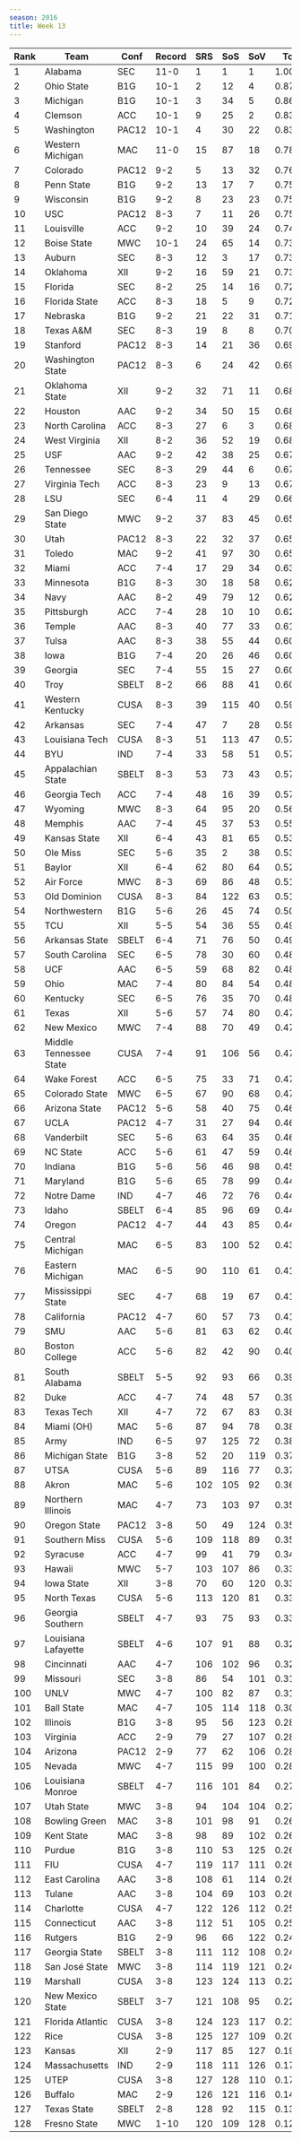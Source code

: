 ```yaml
---
season: 2016
title: Week 13
---
```

<table class="display"><thead><tr><th>Rank</th><th>Team</th><th>Conf</th><th>Record</th><th>SRS</th><th>SoS</th><th>SoV</th><th>Total</th></tr></thead><tbody>
<tr><td>1</td><td>Alabama</td><td>SEC</td><td>11-0</td><td>1</td><td>1</td><td>1</td><td>1.00000</td></tr>
<tr><td>2</td><td>Ohio State</td><td>B1G</td><td>10-1</td><td>2</td><td>12</td><td>4</td><td>0.87875</td></tr>
<tr><td>3</td><td>Michigan</td><td>B1G</td><td>10-1</td><td>3</td><td>34</td><td>5</td><td>0.86071</td></tr>
<tr><td>4</td><td>Clemson</td><td>ACC</td><td>10-1</td><td>9</td><td>25</td><td>2</td><td>0.83524</td></tr>
<tr><td>5</td><td>Washington</td><td>PAC12</td><td>10-1</td><td>4</td><td>30</td><td>22</td><td>0.83459</td></tr>
<tr><td>6</td><td>Western Michigan</td><td>MAC</td><td>11-0</td><td>15</td><td>87</td><td>18</td><td>0.78081</td></tr>
<tr><td>7</td><td>Colorado</td><td>PAC12</td><td>9-2</td><td>5</td><td>13</td><td>32</td><td>0.76133</td></tr>
<tr><td>8</td><td>Penn State</td><td>B1G</td><td>9-2</td><td>13</td><td>17</td><td>7</td><td>0.75680</td></tr>
<tr><td>9</td><td>Wisconsin</td><td>B1G</td><td>9-2</td><td>8</td><td>23</td><td>23</td><td>0.75099</td></tr>
<tr><td>10</td><td>USC</td><td>PAC12</td><td>8-3</td><td>7</td><td>11</td><td>26</td><td>0.75014</td></tr>
<tr><td>11</td><td>Louisville</td><td>ACC</td><td>9-2</td><td>10</td><td>39</td><td>24</td><td>0.74188</td></tr>
<tr><td>12</td><td>Boise State</td><td>MWC</td><td>10-1</td><td>24</td><td>65</td><td>14</td><td>0.73757</td></tr>
<tr><td>13</td><td>Auburn</td><td>SEC</td><td>8-3</td><td>12</td><td>3</td><td>17</td><td>0.73286</td></tr>
<tr><td>14</td><td>Oklahoma</td><td>XII</td><td>9-2</td><td>16</td><td>59</td><td>21</td><td>0.73182</td></tr>
<tr><td>15</td><td>Florida</td><td>SEC</td><td>8-2</td><td>25</td><td>14</td><td>16</td><td>0.72205</td></tr>
<tr><td>16</td><td>Florida State</td><td>ACC</td><td>8-3</td><td>18</td><td>5</td><td>9</td><td>0.72073</td></tr>
<tr><td>17</td><td>Nebraska</td><td>B1G</td><td>9-2</td><td>21</td><td>22</td><td>31</td><td>0.71613</td></tr>
<tr><td>18</td><td>Texas A&M</td><td>SEC</td><td>8-3</td><td>19</td><td>8</td><td>8</td><td>0.70351</td></tr>
<tr><td>19</td><td>Stanford</td><td>PAC12</td><td>8-3</td><td>14</td><td>21</td><td>36</td><td>0.69963</td></tr>
<tr><td>20</td><td>Washington State</td><td>PAC12</td><td>8-3</td><td>6</td><td>24</td><td>42</td><td>0.69772</td></tr>
<tr><td>21</td><td>Oklahoma State</td><td>XII</td><td>9-2</td><td>32</td><td>71</td><td>11</td><td>0.68926</td></tr>
<tr><td>22</td><td>Houston</td><td>AAC</td><td>9-2</td><td>34</td><td>50</td><td>15</td><td>0.68724</td></tr>
<tr><td>23</td><td>North Carolina</td><td>ACC</td><td>8-3</td><td>27</td><td>6</td><td>3</td><td>0.68347</td></tr>
<tr><td>24</td><td>West Virginia</td><td>XII</td><td>8-2</td><td>36</td><td>52</td><td>19</td><td>0.68053</td></tr>
<tr><td>25</td><td>USF</td><td>AAC</td><td>9-2</td><td>42</td><td>38</td><td>25</td><td>0.67764</td></tr>
<tr><td>26</td><td>Tennessee</td><td>SEC</td><td>8-3</td><td>29</td><td>44</td><td>6</td><td>0.67753</td></tr>
<tr><td>27</td><td>Virginia Tech</td><td>ACC</td><td>8-3</td><td>23</td><td>9</td><td>13</td><td>0.67622</td></tr>
<tr><td>28</td><td>LSU</td><td>SEC</td><td>6-4</td><td>11</td><td>4</td><td>29</td><td>0.66555</td></tr>
<tr><td>29</td><td>San Diego State</td><td>MWC</td><td>9-2</td><td>37</td><td>83</td><td>45</td><td>0.65574</td></tr>
<tr><td>30</td><td>Utah</td><td>PAC12</td><td>8-3</td><td>22</td><td>32</td><td>37</td><td>0.65280</td></tr>
<tr><td>31</td><td>Toledo</td><td>MAC</td><td>9-2</td><td>41</td><td>97</td><td>30</td><td>0.65116</td></tr>
<tr><td>32</td><td>Miami</td><td>ACC</td><td>7-4</td><td>17</td><td>29</td><td>34</td><td>0.63774</td></tr>
<tr><td>33</td><td>Minnesota</td><td>B1G</td><td>8-3</td><td>30</td><td>18</td><td>58</td><td>0.62998</td></tr>
<tr><td>34</td><td>Navy</td><td>AAC</td><td>8-2</td><td>49</td><td>79</td><td>12</td><td>0.62261</td></tr>
<tr><td>35</td><td>Pittsburgh</td><td>ACC</td><td>7-4</td><td>28</td><td>10</td><td>10</td><td>0.62217</td></tr>
<tr><td>36</td><td>Temple</td><td>AAC</td><td>8-3</td><td>40</td><td>77</td><td>33</td><td>0.61205</td></tr>
<tr><td>37</td><td>Tulsa</td><td>AAC</td><td>8-3</td><td>38</td><td>55</td><td>44</td><td>0.60715</td></tr>
<tr><td>38</td><td>Iowa</td><td>B1G</td><td>7-4</td><td>20</td><td>26</td><td>46</td><td>0.60347</td></tr>
<tr><td>39</td><td>Georgia</td><td>SEC</td><td>7-4</td><td>55</td><td>15</td><td>27</td><td>0.60288</td></tr>
<tr><td>40</td><td>Troy</td><td>SBELT</td><td>8-2</td><td>66</td><td>88</td><td>41</td><td>0.60187</td></tr>
<tr><td>41</td><td>Western Kentucky</td><td>CUSA</td><td>8-3</td><td>39</td><td>115</td><td>40</td><td>0.59381</td></tr>
<tr><td>42</td><td>Arkansas</td><td>SEC</td><td>7-4</td><td>47</td><td>7</td><td>28</td><td>0.59276</td></tr>
<tr><td>43</td><td>Louisiana Tech</td><td>CUSA</td><td>8-3</td><td>51</td><td>113</td><td>47</td><td>0.57965</td></tr>
<tr><td>44</td><td>BYU</td><td>IND</td><td>7-4</td><td>33</td><td>58</td><td>51</td><td>0.57836</td></tr>
<tr><td>45</td><td>Appalachian State</td><td>SBELT</td><td>8-3</td><td>53</td><td>73</td><td>43</td><td>0.57422</td></tr>
<tr><td>46</td><td>Georgia Tech</td><td>ACC</td><td>7-4</td><td>48</td><td>16</td><td>39</td><td>0.57347</td></tr>
<tr><td>47</td><td>Wyoming</td><td>MWC</td><td>8-3</td><td>64</td><td>95</td><td>20</td><td>0.56405</td></tr>
<tr><td>48</td><td>Memphis</td><td>AAC</td><td>7-4</td><td>45</td><td>37</td><td>53</td><td>0.55442</td></tr>
<tr><td>49</td><td>Kansas State</td><td>XII</td><td>6-4</td><td>43</td><td>81</td><td>65</td><td>0.53982</td></tr>
<tr><td>50</td><td>Ole Miss</td><td>SEC</td><td>5-6</td><td>35</td><td>2</td><td>38</td><td>0.53761</td></tr>
<tr><td>51</td><td>Baylor</td><td>XII</td><td>6-4</td><td>62</td><td>80</td><td>64</td><td>0.52772</td></tr>
<tr><td>52</td><td>Air Force</td><td>MWC</td><td>8-3</td><td>69</td><td>86</td><td>48</td><td>0.51836</td></tr>
<tr><td>53</td><td>Old Dominion</td><td>CUSA</td><td>8-3</td><td>84</td><td>122</td><td>63</td><td>0.51355</td></tr>
<tr><td>54</td><td>Northwestern</td><td>B1G</td><td>5-6</td><td>26</td><td>45</td><td>74</td><td>0.50061</td></tr>
<tr><td>55</td><td>TCU</td><td>XII</td><td>5-5</td><td>54</td><td>36</td><td>55</td><td>0.49773</td></tr>
<tr><td>56</td><td>Arkansas State</td><td>SBELT</td><td>6-4</td><td>71</td><td>76</td><td>50</td><td>0.49689</td></tr>
<tr><td>57</td><td>South Carolina</td><td>SEC</td><td>6-5</td><td>78</td><td>30</td><td>60</td><td>0.48795</td></tr>
<tr><td>58</td><td>UCF</td><td>AAC</td><td>6-5</td><td>59</td><td>68</td><td>82</td><td>0.48784</td></tr>
<tr><td>59</td><td>Ohio</td><td>MAC</td><td>7-4</td><td>80</td><td>84</td><td>54</td><td>0.48591</td></tr>
<tr><td>60</td><td>Kentucky</td><td>SEC</td><td>6-5</td><td>76</td><td>35</td><td>70</td><td>0.48248</td></tr>
<tr><td>61</td><td>Texas</td><td>XII</td><td>5-6</td><td>57</td><td>74</td><td>80</td><td>0.47826</td></tr>
<tr><td>62</td><td>New Mexico</td><td>MWC</td><td>7-4</td><td>88</td><td>70</td><td>49</td><td>0.47755</td></tr>
<tr><td>63</td><td>Middle Tennessee State</td><td>CUSA</td><td>7-4</td><td>91</td><td>106</td><td>56</td><td>0.47225</td></tr>
<tr><td>64</td><td>Wake Forest</td><td>ACC</td><td>6-5</td><td>75</td><td>33</td><td>71</td><td>0.47052</td></tr>
<tr><td>65</td><td>Colorado State</td><td>MWC</td><td>6-5</td><td>67</td><td>90</td><td>68</td><td>0.47048</td></tr>
<tr><td>66</td><td>Arizona State</td><td>PAC12</td><td>5-6</td><td>58</td><td>40</td><td>75</td><td>0.46807</td></tr>
<tr><td>67</td><td>UCLA</td><td>PAC12</td><td>4-7</td><td>31</td><td>27</td><td>94</td><td>0.46601</td></tr>
<tr><td>68</td><td>Vanderbilt</td><td>SEC</td><td>5-6</td><td>63</td><td>64</td><td>35</td><td>0.46376</td></tr>
<tr><td>69</td><td>NC State</td><td>ACC</td><td>5-6</td><td>61</td><td>47</td><td>59</td><td>0.46146</td></tr>
<tr><td>70</td><td>Indiana</td><td>B1G</td><td>5-6</td><td>56</td><td>46</td><td>98</td><td>0.45063</td></tr>
<tr><td>71</td><td>Maryland</td><td>B1G</td><td>5-6</td><td>65</td><td>78</td><td>99</td><td>0.44920</td></tr>
<tr><td>72</td><td>Notre Dame</td><td>IND</td><td>4-7</td><td>46</td><td>72</td><td>76</td><td>0.44632</td></tr>
<tr><td>73</td><td>Idaho</td><td>SBELT</td><td>6-4</td><td>85</td><td>96</td><td>69</td><td>0.44578</td></tr>
<tr><td>74</td><td>Oregon</td><td>PAC12</td><td>4-7</td><td>44</td><td>43</td><td>85</td><td>0.44385</td></tr>
<tr><td>75</td><td>Central Michigan</td><td>MAC</td><td>6-5</td><td>83</td><td>100</td><td>52</td><td>0.43621</td></tr>
<tr><td>76</td><td>Eastern Michigan</td><td>MAC</td><td>6-5</td><td>90</td><td>110</td><td>61</td><td>0.41688</td></tr>
<tr><td>77</td><td>Mississippi State</td><td>SEC</td><td>4-7</td><td>68</td><td>19</td><td>67</td><td>0.41403</td></tr>
<tr><td>78</td><td>California</td><td>PAC12</td><td>4-7</td><td>60</td><td>57</td><td>73</td><td>0.41033</td></tr>
<tr><td>79</td><td>SMU</td><td>AAC</td><td>5-6</td><td>81</td><td>63</td><td>62</td><td>0.40681</td></tr>
<tr><td>80</td><td>Boston College</td><td>ACC</td><td>5-6</td><td>82</td><td>42</td><td>90</td><td>0.40519</td></tr>
<tr><td>81</td><td>South Alabama</td><td>SBELT</td><td>5-5</td><td>92</td><td>93</td><td>66</td><td>0.39901</td></tr>
<tr><td>82</td><td>Duke</td><td>ACC</td><td>4-7</td><td>74</td><td>48</td><td>57</td><td>0.39202</td></tr>
<tr><td>83</td><td>Texas Tech</td><td>XII</td><td>4-7</td><td>72</td><td>67</td><td>83</td><td>0.38631</td></tr>
<tr><td>84</td><td>Miami (OH)</td><td>MAC</td><td>5-6</td><td>87</td><td>94</td><td>78</td><td>0.38492</td></tr>
<tr><td>85</td><td>Army</td><td>IND</td><td>6-5</td><td>97</td><td>125</td><td>72</td><td>0.38060</td></tr>
<tr><td>86</td><td>Michigan State</td><td>B1G</td><td>3-8</td><td>52</td><td>20</td><td>119</td><td>0.37686</td></tr>
<tr><td>87</td><td>UTSA</td><td>CUSA</td><td>5-6</td><td>89</td><td>116</td><td>77</td><td>0.37444</td></tr>
<tr><td>88</td><td>Akron</td><td>MAC</td><td>5-6</td><td>102</td><td>105</td><td>92</td><td>0.36298</td></tr>
<tr><td>89</td><td>Northern Illinois</td><td>MAC</td><td>4-7</td><td>73</td><td>103</td><td>97</td><td>0.35729</td></tr>
<tr><td>90</td><td>Oregon State</td><td>PAC12</td><td>3-8</td><td>50</td><td>49</td><td>124</td><td>0.35529</td></tr>
<tr><td>91</td><td>Southern Miss</td><td>CUSA</td><td>5-6</td><td>109</td><td>118</td><td>89</td><td>0.35018</td></tr>
<tr><td>92</td><td>Syracuse</td><td>ACC</td><td>4-7</td><td>99</td><td>41</td><td>79</td><td>0.34254</td></tr>
<tr><td>93</td><td>Hawaii</td><td>MWC</td><td>5-7</td><td>103</td><td>107</td><td>86</td><td>0.33558</td></tr>
<tr><td>94</td><td>Iowa State</td><td>XII</td><td>3-8</td><td>70</td><td>60</td><td>120</td><td>0.33200</td></tr>
<tr><td>95</td><td>North Texas</td><td>CUSA</td><td>5-6</td><td>113</td><td>120</td><td>81</td><td>0.33093</td></tr>
<tr><td>96</td><td>Georgia Southern</td><td>SBELT</td><td>4-7</td><td>93</td><td>75</td><td>93</td><td>0.33034</td></tr>
<tr><td>97</td><td>Louisiana Lafayette</td><td>SBELT</td><td>4-6</td><td>107</td><td>91</td><td>88</td><td>0.32778</td></tr>
<tr><td>98</td><td>Cincinnati</td><td>AAC</td><td>4-7</td><td>106</td><td>102</td><td>96</td><td>0.32132</td></tr>
<tr><td>99</td><td>Missouri</td><td>SEC</td><td>3-8</td><td>86</td><td>54</td><td>101</td><td>0.31947</td></tr>
<tr><td>100</td><td>UNLV</td><td>MWC</td><td>4-7</td><td>100</td><td>82</td><td>87</td><td>0.31825</td></tr>
<tr><td>101</td><td>Ball State</td><td>MAC</td><td>4-7</td><td>105</td><td>114</td><td>118</td><td>0.30285</td></tr>
<tr><td>102</td><td>Illinois</td><td>B1G</td><td>3-8</td><td>95</td><td>56</td><td>123</td><td>0.28972</td></tr>
<tr><td>103</td><td>Virginia</td><td>ACC</td><td>2-9</td><td>79</td><td>27</td><td>107</td><td>0.28396</td></tr>
<tr><td>104</td><td>Arizona</td><td>PAC12</td><td>2-9</td><td>77</td><td>62</td><td>106</td><td>0.28330</td></tr>
<tr><td>105</td><td>Nevada</td><td>MWC</td><td>4-7</td><td>115</td><td>99</td><td>100</td><td>0.28250</td></tr>
<tr><td>106</td><td>Louisiana Monroe</td><td>SBELT</td><td>4-7</td><td>116</td><td>101</td><td>84</td><td>0.27320</td></tr>
<tr><td>107</td><td>Utah State</td><td>MWC</td><td>3-8</td><td>94</td><td>104</td><td>104</td><td>0.27297</td></tr>
<tr><td>108</td><td>Bowling Green</td><td>MAC</td><td>3-8</td><td>101</td><td>98</td><td>91</td><td>0.26852</td></tr>
<tr><td>109</td><td>Kent State</td><td>MAC</td><td>3-8</td><td>98</td><td>89</td><td>102</td><td>0.26824</td></tr>
<tr><td>110</td><td>Purdue</td><td>B1G</td><td>3-8</td><td>110</td><td>53</td><td>125</td><td>0.26590</td></tr>
<tr><td>111</td><td>FIU</td><td>CUSA</td><td>4-7</td><td>119</td><td>117</td><td>111</td><td>0.26462</td></tr>
<tr><td>112</td><td>East Carolina</td><td>AAC</td><td>3-8</td><td>108</td><td>61</td><td>114</td><td>0.26442</td></tr>
<tr><td>113</td><td>Tulane</td><td>AAC</td><td>3-8</td><td>104</td><td>69</td><td>103</td><td>0.26432</td></tr>
<tr><td>114</td><td>Charlotte</td><td>CUSA</td><td>4-7</td><td>122</td><td>126</td><td>112</td><td>0.25784</td></tr>
<tr><td>115</td><td>Connecticut</td><td>AAC</td><td>3-8</td><td>112</td><td>51</td><td>105</td><td>0.25172</td></tr>
<tr><td>116</td><td>Rutgers</td><td>B1G</td><td>2-9</td><td>96</td><td>66</td><td>122</td><td>0.24954</td></tr>
<tr><td>117</td><td>Georgia State</td><td>SBELT</td><td>3-8</td><td>111</td><td>112</td><td>108</td><td>0.24498</td></tr>
<tr><td>118</td><td>San José State</td><td>MWC</td><td>3-8</td><td>114</td><td>119</td><td>121</td><td>0.24026</td></tr>
<tr><td>119</td><td>Marshall</td><td>CUSA</td><td>3-8</td><td>123</td><td>124</td><td>113</td><td>0.22736</td></tr>
<tr><td>120</td><td>New Mexico State</td><td>SBELT</td><td>3-7</td><td>121</td><td>108</td><td>95</td><td>0.22433</td></tr>
<tr><td>121</td><td>Florida Atlantic</td><td>CUSA</td><td>3-8</td><td>124</td><td>123</td><td>117</td><td>0.21583</td></tr>
<tr><td>122</td><td>Rice</td><td>CUSA</td><td>3-8</td><td>125</td><td>127</td><td>109</td><td>0.20031</td></tr>
<tr><td>123</td><td>Kansas</td><td>XII</td><td>2-9</td><td>117</td><td>85</td><td>127</td><td>0.19250</td></tr>
<tr><td>124</td><td>Massachusetts</td><td>IND</td><td>2-9</td><td>118</td><td>111</td><td>126</td><td>0.17925</td></tr>
<tr><td>125</td><td>UTEP</td><td>CUSA</td><td>3-8</td><td>127</td><td>128</td><td>110</td><td>0.17725</td></tr>
<tr><td>126</td><td>Buffalo</td><td>MAC</td><td>2-9</td><td>126</td><td>121</td><td>116</td><td>0.14727</td></tr>
<tr><td>127</td><td>Texas State</td><td>SBELT</td><td>2-8</td><td>128</td><td>92</td><td>115</td><td>0.13713</td></tr>
<tr><td>128</td><td>Fresno State</td><td>MWC</td><td>1-10</td><td>120</td><td>109</td><td>128</td><td>0.12997</td></tr>
</tbody></table>
